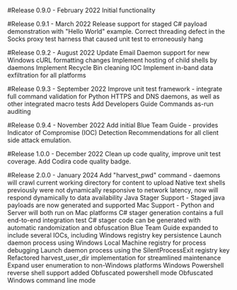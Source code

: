 #Release 0.9.0 - February 2022
Initial functionality

#Release 0.9.1 - March 2022
Release support for staged C# payload demonstration with "Hello World" example.
Correct threading defect in the Socks proxy test harness that caused unit test to erroneously hang

#Release 0.9.2 - August 2022
Update Email Daemon support for new Windows cURL formatting changes
Implement hosting of child shells by daemons
Implement Recycle Bin cleaning IOC 
Implement in-band data exfiltration for all platforms

#Release 0.9.3 - September 2022
Improve unit test framework - integrate full command validation for Python HTTPS and DNS daemons, as well as other integrated macro tests
Add Developers Guide
Commands as-run auditing

#Release 0.9.4 - November 2022
Add initial Blue Team Guide - provides Indicator of Compromise (IOC) Detection Recommendations for all client side attack emulation.

#Release 1.0.0 - December 2022
Clean up code quality, improve unit test coverage. Add Codira code quality badge.

#Release 2.0.0 - January 2024
Add "harvest_pwd" command - daemons will crawl current working directory for content to upload
Native text shells previously were not dynamically responsive to network latency, now will respond dynamically to data availability
Java Stager Support - Staged java payloads are now generated and supported
Mac Support - Python and Server will both run on Mac platforms
C# stager generation contains a full end-to-end integration test
C# stager code can be generated with automatic randomization and obfuscation
Blue Team Guide expanded to include several IOCs, including
	Windows registry key persistence
	Launch daemon process using Windows Local Machine registry for process debugging
	Launch daemon process using the SilentProcessExit registry key
Refactored harvest_user_dir implementation for streamlined maintenance
Expand user enumeration to non-Windows platforms
Windows Powershell reverse shell support added
Obfuscated powershell mode
Obfuscated Windows command line mode